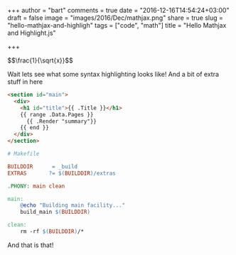 +++
author = "bart"
comments = true
date = "2016-12-16T14:54:24+03:00"
draft = false
image = "images/2016/Dec/mathjax.png"
share = true
slug = "hello-mathjax-and-highligh"
tags = ["code", "math"]
title = "Hello Mathjax and Highlight.js"

+++
<div>$$\frac{1}{\sqrt{x}}$$</div>

Wait lets see what some syntax highlighting looks like! And a bit of extra stuff in here

```html
<section id="main">
  <div>
    <h1 id="title">{{ .Title }}</h1>
    {{ range .Data.Pages }}
      {{ .Render "summary"}}
    {{ end }}
  </div>
</section>
```

```makefile
# Makefile

BUILDDIR      = _build
EXTRAS       ?= $(BUILDDIR)/extras

.PHONY: main clean

main:
	@echo "Building main facility..."
	build_main $(BUILDDIR)

clean:
	rm -rf $(BUILDDIR)/*
```

And that is that!
